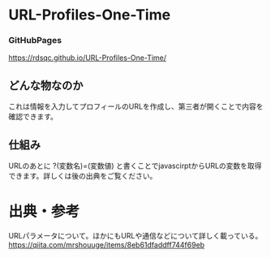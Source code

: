 # URL-Profiles-One-Time
### GitHubPages
https://rdsqc.github.io/URL-Profiles-One-Time/
## どんな物なのか
これは情報を入力してプロフィールのURLを作成し、第三者が開くことで内容を確認できます。
## 仕組み
URLのあとに
?(変数名)=(変数値)
と書くことでjavascirptからURLの変数を取得できます。詳しくは後の出典をご覧ください。
# 出典・参考
URLパラメータについて。ほかにもURLや通信などについて詳しく載っている。
https://qiita.com/mrshouuge/items/8eb61dfaddff744f69eb
